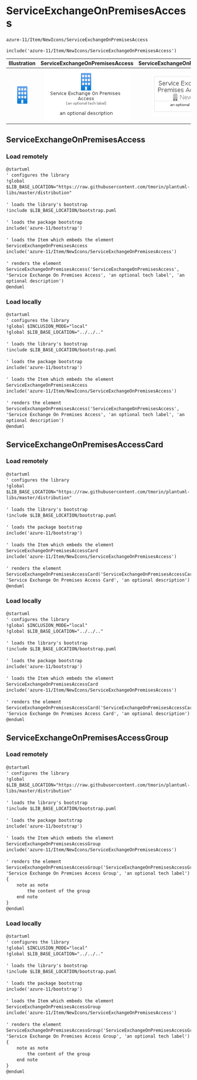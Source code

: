 # ServiceExchangeOnPremisesAccess


```text
azure-11/Item/NewIcons/ServiceExchangeOnPremisesAccess
```

```text
include('azure-11/Item/NewIcons/ServiceExchangeOnPremisesAccess')
```



| Illustration | ServiceExchangeOnPremisesAccess | ServiceExchangeOnPremisesAccessCard | ServiceExchangeOnPremisesAccessGroup |
| :---: | :---: | :---: | :---: |
| ![illustration for Illustration](../../../azure-11/Item/NewIcons/ServiceExchangeOnPremisesAccess.png) | ![illustration for ServiceExchangeOnPremisesAccess](../../../azure-11/Item/NewIcons/ServiceExchangeOnPremisesAccess.Local.png) | ![illustration for ServiceExchangeOnPremisesAccessCard](../../../azure-11/Item/NewIcons/ServiceExchangeOnPremisesAccessCard.Local.png) | ![illustration for ServiceExchangeOnPremisesAccessGroup](../../../azure-11/Item/NewIcons/ServiceExchangeOnPremisesAccessGroup.Local.png) |




## ServiceExchangeOnPremisesAccess

### Load remotely
```plantuml
@startuml
' configures the library
!global $LIB_BASE_LOCATION="https://raw.githubusercontent.com/tmorin/plantuml-libs/master/distribution"

' loads the library's bootstrap
!include $LIB_BASE_LOCATION/bootstrap.puml

' loads the package bootstrap
include('azure-11/bootstrap')

' loads the Item which embeds the element ServiceExchangeOnPremisesAccess
include('azure-11/Item/NewIcons/ServiceExchangeOnPremisesAccess')

' renders the element
ServiceExchangeOnPremisesAccess('ServiceExchangeOnPremisesAccess', 'Service Exchange On Premises Access', 'an optional tech label', 'an optional description')
@enduml
```

### Load locally
```plantuml
@startuml
' configures the library
!global $INCLUSION_MODE="local"
!global $LIB_BASE_LOCATION="../../.."

' loads the library's bootstrap
!include $LIB_BASE_LOCATION/bootstrap.puml

' loads the package bootstrap
include('azure-11/bootstrap')

' loads the Item which embeds the element ServiceExchangeOnPremisesAccess
include('azure-11/Item/NewIcons/ServiceExchangeOnPremisesAccess')

' renders the element
ServiceExchangeOnPremisesAccess('ServiceExchangeOnPremisesAccess', 'Service Exchange On Premises Access', 'an optional tech label', 'an optional description')
@enduml
```

## ServiceExchangeOnPremisesAccessCard

### Load remotely
```plantuml
@startuml
' configures the library
!global $LIB_BASE_LOCATION="https://raw.githubusercontent.com/tmorin/plantuml-libs/master/distribution"

' loads the library's bootstrap
!include $LIB_BASE_LOCATION/bootstrap.puml

' loads the package bootstrap
include('azure-11/bootstrap')

' loads the Item which embeds the element ServiceExchangeOnPremisesAccessCard
include('azure-11/Item/NewIcons/ServiceExchangeOnPremisesAccess')

' renders the element
ServiceExchangeOnPremisesAccessCard('ServiceExchangeOnPremisesAccessCard', 'Service Exchange On Premises Access Card', 'an optional description')
@enduml
```

### Load locally
```plantuml
@startuml
' configures the library
!global $INCLUSION_MODE="local"
!global $LIB_BASE_LOCATION="../../.."

' loads the library's bootstrap
!include $LIB_BASE_LOCATION/bootstrap.puml

' loads the package bootstrap
include('azure-11/bootstrap')

' loads the Item which embeds the element ServiceExchangeOnPremisesAccessCard
include('azure-11/Item/NewIcons/ServiceExchangeOnPremisesAccess')

' renders the element
ServiceExchangeOnPremisesAccessCard('ServiceExchangeOnPremisesAccessCard', 'Service Exchange On Premises Access Card', 'an optional description')
@enduml
```

## ServiceExchangeOnPremisesAccessGroup

### Load remotely
```plantuml
@startuml
' configures the library
!global $LIB_BASE_LOCATION="https://raw.githubusercontent.com/tmorin/plantuml-libs/master/distribution"

' loads the library's bootstrap
!include $LIB_BASE_LOCATION/bootstrap.puml

' loads the package bootstrap
include('azure-11/bootstrap')

' loads the Item which embeds the element ServiceExchangeOnPremisesAccessGroup
include('azure-11/Item/NewIcons/ServiceExchangeOnPremisesAccess')

' renders the element
ServiceExchangeOnPremisesAccessGroup('ServiceExchangeOnPremisesAccessGroup', 'Service Exchange On Premises Access Group', 'an optional tech label') {
    note as note
        the content of the group
    end note
}
@enduml
```

### Load locally
```plantuml
@startuml
' configures the library
!global $INCLUSION_MODE="local"
!global $LIB_BASE_LOCATION="../../.."

' loads the library's bootstrap
!include $LIB_BASE_LOCATION/bootstrap.puml

' loads the package bootstrap
include('azure-11/bootstrap')

' loads the Item which embeds the element ServiceExchangeOnPremisesAccessGroup
include('azure-11/Item/NewIcons/ServiceExchangeOnPremisesAccess')

' renders the element
ServiceExchangeOnPremisesAccessGroup('ServiceExchangeOnPremisesAccessGroup', 'Service Exchange On Premises Access Group', 'an optional tech label') {
    note as note
        the content of the group
    end note
}
@enduml
```

